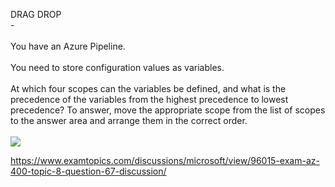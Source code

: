DRAG DROP<br/> -<br/><br/>You have an Azure Pipeline.<br/><br/>You need to store configuration values as variables.<br/><br/>At which four scopes can the variables be defined, and what is the precedence of the variables from the highest precedence to lowest precedence? To answer, move the appropriate scope from the list of scopes to the answer area and arrange them in the correct order.<br/><br/><img src="https://img.examtopics.com/az-400/image38.png"/><p><a href="https://www.examtopics.com/discussions/microsoft/view/96015-exam-az-400-topic-8-question-67-discussion/">https://www.examtopics.com/discussions/microsoft/view/96015-exam-az-400-topic-8-question-67-discussion/</a></p><script src="https://giscus.app/client.js"                    data-repo="azsamples/az204"                    data-repo-id="R_kgDOMRXzDQ"                    data-category="General"                    data-category-id="DIC_kwDOMRXzDc4Cgi27"                    data-mapping="pathname"                    data-strict="0"                    data-reactions-enabled="0"                    data-emit-metadata="0"                    data-input-position="bottom"                    data-theme="preferred_color_scheme"                    data-lang="en"                    crossorigin="anonymous"                    async>                    </script>